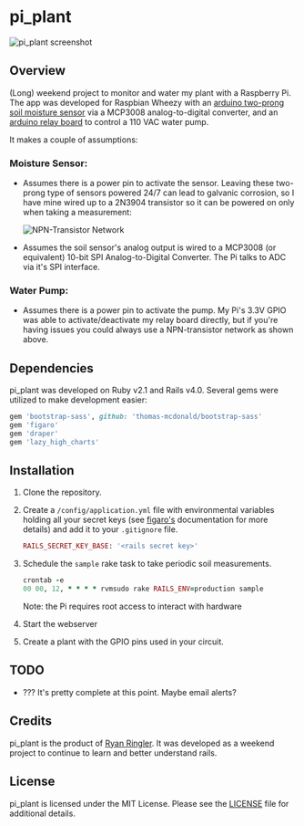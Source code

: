 # pi_plant

![pi_plant screenshot](https://raw.github.com/rringler/pi_plant/master/public/images/screenshot.png "pi_plant screenshot")


## Overview
(Long) weekend project to monitor and water my plant with a Raspberry Pi.  The
app was developed for Raspbian Wheezy with an
[arduino two-prong soil moisture sensor](http://www.amazon.com/s/ref=nb_sb_noss?url=search-alias%3Daps&field-keywords=arduino%20soil%20sensor)
via a MCP3008 analog-to-digital converter, and an
[arduino relay board](http://www.amazon.com/s/ref=nb_sb_noss?url=search-alias%3Daps&field-keywords=arduino%20relay%20board)
to control a 110 VAC water pump.

It makes a couple of assumptions:

### Moisture Sensor:
* Assumes there is a power pin to activate the sensor.  Leaving these two-prong
type of sensors powered 24/7 can lead to galvanic corrosion, so I have mine
wired up to a 2N3904 transistor so it can be powered on only when taking a
measurement:

  ![NPN-Transistor Network](https://raw.github.com/rringler/pi_plant/master/public/images/npn_switch.png "NPN-Transistor Network")

* Assumes the soil sensor's analog output is wired to a MCP3008 (or equivalent)
10-bit SPI Analog-to-Digital Converter.  The Pi talks to ADC via it's SPI
interface.

### Water Pump:
* Assumes there is a power pin to activate the pump.  My Pi's 3.3V GPIO was able
to activate/deactivate my relay board directly, but if you're having issues you
could always use a NPN-transistor network as shown above.


## Dependencies
pi_plant was developed on Ruby v2.1 and Rails v4.0.  Several gems were utilized
to make development easier:

```ruby
gem 'bootstrap-sass', github: 'thomas-mcdonald/bootstrap-sass'
gem 'figaro'
gem 'draper'
gem 'lazy_high_charts'
```


## Installation
1. Clone the repository.
2. Create a `/config/application.yml` file with environmental variables holding
all your secret keys (see [figaro's](https://github.com/laserlemon/figaro)
documentation for more details) and add it to your `.gitignore` file.

   ```ruby
   RAILS_SECRET_KEY_BASE: '<rails secret key>'
   ```

3. Schedule the `sample` rake task to take periodic soil measurements.

   ```ruby
   crontab -e
   00 00, 12, * * * * rvmsudo rake RAILS_ENV=production sample
   ```
   Note: the Pi requires root access to interact with hardware

4. Start the webserver
5. Create a plant with the GPIO pins used in your circuit.


## TODO
* ???  It's pretty complete at this point.  Maybe email alerts?


## Credits
pi_plant is the product of [Ryan Ringler](http://github.com/rringler).  It was
developed as a weekend project to continue to learn and better understand rails.


## License
pi_plant is licensed under the MIT License.  Please see the
[LICENSE](http://github.com/rringler/pi_plant/LICENSE) file for additional
details.
